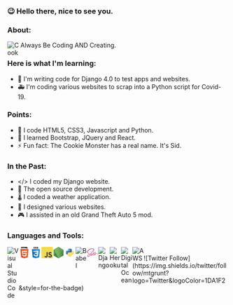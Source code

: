 ### 😉 Hello there, nice to see you.
### About:

<img align="left" alt="Cook" width="30px" src="https://raw.githubusercontent.com/simple-icons/simple-icons/d41c67ed853180439d62682627359bb32474b0b0/icons/codechef.svg" />Always Be Coding AND Creating. 


### Here is what I'm learning: 
- 📝 I'm writing code for Django 4.0 to test apps and websites. 
- 🚑 I'm coding various websites to scrap into a Python script for Covid-19.

### Points:
- 🚀 I code HTML5, CSS3, Javascript and Python.
- 🗼 I learned Bootstrap, JQuery and React.
- ⚡ Fun fact: The Cookie Monster has a real name. It's Sid.

### In the Past:
- </> I coded my Django website.
- 📖 The open source development. 
- 🌡  I coded a weather application.
- 🔎 I designed various websites.
- 🎮 I assisted in an old Grand Theft Auto 5 mod.

### Languages and Tools:

<img align="left" alt="Visual Studio Code" width="26px" src="https://1.bp.blogspot.com/-drAQCMMpBbI/X0v56f0fbMI/AAAAAAAAGN8/5V7Xcnsp8LIwfTQM7ev_eN9GFI7UPelzACNcBGAsYHQ/s1200/1200px-Visual_Studio_Code_1.35_icon.svg.jpg" />
<img align="left" alt="HTML5" width="26px" src="https://raw.githubusercontent.com/github/explore/80688e429a7d4ef2fca1e82350fe8e3517d3494d/topics/html/html.png" />
<img align="left" alt="CSS3" width="26px" src="https://raw.githubusercontent.com/github/explore/80688e429a7d4ef2fca1e82350fe8e3517d3494d/topics/css/css.png" />
<img align="left" alt="JavaScript" width="26px" src="https://raw.githubusercontent.com/github/explore/80688e429a7d4ef2fca1e82350fe8e3517d3494d/topics/javascript/javascript.png" />
<img align="left" alt="Node.js" width="26px" src="https://raw.githubusercontent.com/github/explore/80688e429a7d4ef2fca1e82350fe8e3517d3494d/topics/nodejs/nodejs.png" />
<img align="left" alt="Python" width="26px" src="https://raw.githubusercontent.com/github/explore/80688e429a7d4ef2fca1e82350fe8e3517d3494d/topics/python/python.png" />
<img align="left" alt="Babel" width="26px" src="https://img.icons8.com/dusk/26/000000/babel.png" />
<img align="left" alt="Sass" width="26px" src="https://raw.githubusercontent.com/github/explore/80688e429a7d4ef2fca1e82350fe8e3517d3494d/topics/sass/sass.png" />
<img align="left" alt="Django" width="26px" src="https://avatars3.githubusercontent.com/u/27804?s=200&v=4" />
<img align="left" alt="Heroku" width="26px" src="https://hadrienj.github.io/assets/images/icons/heroku.png"  />
<img align="left" alt="Digital Ocean" width="26px" src="https://d1qb2nb5cznatu.cloudfront.net/startups/i/89862-ee41fbaed27b27b28656cd6ba664a5c6-medium_jpg.jpg?buster=1380737223" />
<img align="left" alt="AWS" width="26px" src="https://cdn.icon-icons.com/icons2/2407/PNG/512/aws_icon_146074.png" />
<br/>
![Twitter Follow](https://img.shields.io/twitter/follow/mtgrunt?logo=Twitter&logoColor=1DA1F2&style=for-the-badge)

